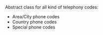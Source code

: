 Abstract class for all kind of telephony codes: 

- Area/City phone codes
- Country phone codes
- Special phone codes
